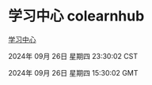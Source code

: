 # 学习中心 colearnhub
[学习中心](http://219.139.198.207:56308/colearnhub/)

2024年 09月 26日 星期四 23:30:02 CST

2024年 09月 26日 星期四 15:30:02 GMT
